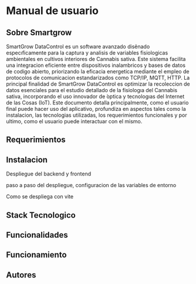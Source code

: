 # Manual de usuario

## Sobre Smartgrow

SmartGrow DataControl es un software avanzado disẽnado especıficamente para la captura y analisis de variables fisiologicas ambientales en cultivos interiores de Cannabis sativa. Este sistema facilita una integracion eficiente
entre dispositivos inalambricos y bases de datos de codigo abierto, priorizando la eficacia energetica mediante el empleo de protocolos de comunicacion estandarizados como TCP/IP, MQTT, HTTP. La principal finalidad de SmartGrow DataControl es optimizar la recoleccion de datos esenciales para el estudio detallado de la fisiologıa del Cannabis sativa, incorporando el uso innovador de  ́optica y tecnologıas del Internet de las Cosas (IoT). Este documento detalla principalmente, como el usuario final puede hacer uso del aplicativo, profundiza en aspectos tales como la instalacion, las tecnologias utilizadas, los requerimientos funcionales y por ultimo, como el usuario puede interactuar con el mismo. 

## Requerimientos

## Instalacion 
Despliegue del backend y frontend

paso a paso del despliegue, configuracion de las variables de entorno

Como se despliega con vite 

## Stack Tecnologico

## Funcionalidades


## Funcionamiento


## Autores

